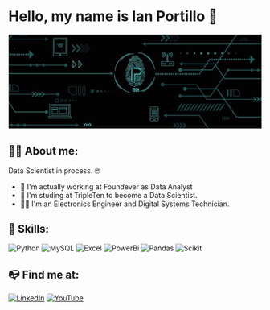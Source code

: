 # Hello, my name is Ian Portillo 👋
![image](https://github.com/ianxportillo/ianxportillo/blob/main/banner.jpg)

## 👨‍💻 About me:

Data Scientist in process. 🤓

- 👀 I'm actually working at Foundever as Data Analyst
- 🦾 I'm studing at TripleTen to become a Data Scientist.
- 👨‍🎓 I'm an Electronics Engineer and Digital Systems Technician.

## 🔧 Skills:

![Python](https://img.shields.io/badge/Python-4B8BBE?style=for-the-badge&logo=python&logoColor=white&labelColor=101010)
![MySQL](https://img.shields.io/badge/MySQL-00758F?style=for-the-badge&logo=mysql&logoColor=white&labelColor=101010)
![Excel](https://img.shields.io/badge/Excel-1D6F42?style=for-the-badge&logo=microsoftexcel&logoColor=white&labelColor=101010)
![PowerBi](https://img.shields.io/badge/PowerBi-FFBA01?style=for-the-badge&logo=powerbi&logoColor=white&labelColor=101010)
![Pandas](https://img.shields.io/badge/Pandas-0078D7?style=for-the-badge&logo=pandas&logoColor=white&labelColor=101010)
![Scikit](https://img.shields.io/badge/SciKit-FFD700?style=for-the-badge&logo=scikitlearn&logoColor=white&labelColor=101010)

## 📭 Find me at:

[![LinkedIn](https://img.shields.io/badge/LinkedIn-Ian_Portillo-0078D7?style=for-the-badge&logo=linkedin&logoColor=white&labelColor=101010)](https://www.linkedin.com/in/ian-xavier-portillo)
[![YouTube](https://img.shields.io/badge/YouTube-IP_Tech-FF0000?style=for-the-badge&logo=linkedin&logoColor=white&labelColor=101010)](https://www.youtube.com/IPTech)
